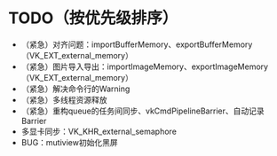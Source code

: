 # TODO（按优先级排序）
- （紧急）对齐问题：importBufferMemory、exportBufferMemory（VK_EXT_external_memory）
- （紧急）图片导入导出：importImageMemory、exportImageMemory（VK_EXT_external_memory）
- （紧急）解决命令行的Warning
- （紧急）多线程资源释放
- （紧急）重构queue的任务间同步、vkCmdPipelineBarrier、自动记录Barrier
- 多显卡同步：VK_KHR_external_semaphore
- BUG：mutiview初始化黑屏
